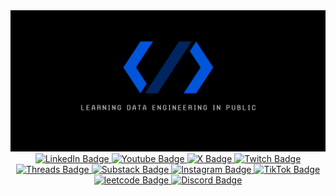 <div id="header" align="center">
  <img src="https://github.com/pipelinewizard/pipelinewizard/blob/main/assets/Youtube%20Banner%20LDEP.png" width="1000"/>
  <div id="badges">
  <a href="https://www.linkedin.com/in/isaiahdonley/">
    <img src="https://img.shields.io/badge/LinkedIn-blue?style=for-the-badge&logo=linkedin&logoColor=white" alt="LinkedIn Badge"/>
  </a>
  <a href="https://www.youtube.com/@pipeline_wizard">
    <img src="https://img.shields.io/badge/YouTube-red?style=for-the-badge&logo=youtube&logoColor=white" alt="Youtube Badge"/>
  </a>
  <a href="https://x.com/pipeline_wizard">
    <img src="https://img.shields.io/badge/X-black?style=for-the-badge&logo=twitter&logoColor=white" alt="X Badge"/>
  </a>
  <a href=https://www.twitch.tv/pipelinewizard">
    <img src="https://img.shields.io/badge/Twitch-a970ff?logo=twitch&logoColor=white&style=for-the-badge" alt="Twitch Badge"/>
    </a>
  <a href=https://www.threads.net/@pipelinewizard?xmt=AQGzIhbH_ibv8xHmVAQni-z17z1FCT2wU2ZhE78lJ7wt9S0">
    <img src="https://img.shields.io/badge/Threads-black?logo=threads&logoColor=white&style=for-the-badge" alt="Threads Badge"/>
    </a>
  <a href=https://learningdataengineeringinpublic.substack.com/?utm_source=substack&utm_medium=web&utm_campaign=substack_profile">
    <img src="https://img.shields.io/badge/Substack-black?logo=substack&logoColor=orange&style=for-the-badge" alt="Substack Badge"/>
    </a>
  <a href=https://www.instagram.com/pipelinewizard/">
    <img src="https://img.shields.io/badge/Instagram-black?logo=instagram&logoColor=white&style=for-the-badge" alt="Instagram Badge"/>
    </a>
  <a href=https://www.tiktok.com/@pipelinewizard">
    <img src="https://img.shields.io/badge/TikTok-black?logo=tiktok&logoColor=white&style=for-the-badge" alt="TikTok Badge"/>
    </a>
  <a href=https://leetcode.com/u/pipelinewizard/">
    <img src="https://img.shields.io/badge/leetcode-black?logo=leetcode&logoColor=white&style=for-the-badge" alt="leetcode Badge"/>
    </a>
  <a href=https://discord.gg/4gGTQBtj">
    <img src="https://img.shields.io/badge/Discord-5865f2?logo=discord&logoColor=white&style=for-the-badge" alt="Discord Badge"/>
    </a>
</div>
</div>


